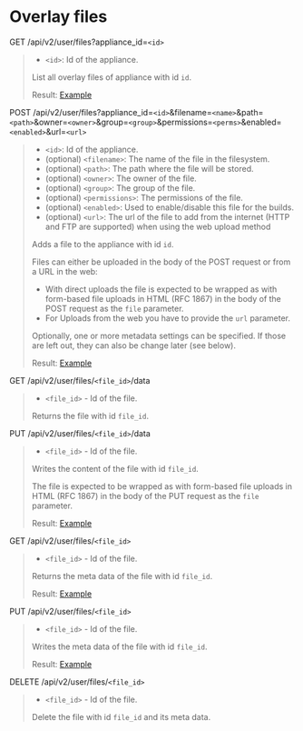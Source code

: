 # Overlay files

GET /api/v2/user/files?appliance_id=`<id>`
>* `<id>`: Id of the appliance.
>
>List all overlay files of appliance with id `id`.
>
>Result: [Example](files.xml)

POST /api/v2/user/files?appliance_id=`<id>`&filename=`<name>`&path=`<path>`&owner=`<owner>`&group=`<group>`&permissions=`<perms>`&enabled=`<enabled>`&url=`<url>`
>* `<id>`: Id of the appliance.
>* (optional) `<filename>`: The name of the file in the filesystem.
>* (optional) `<path>`: The path where the file will be stored.
>* (optional) `<owner>`: The owner of the file.
>* (optional) `<group>`: The group of the file.
>* (optional) `<permissions>`: The permissions of the file.
>* (optional) `<enabled>`: Used to enable/disable this file for the builds.
>* (optional) `<url>`: The url of the file to add from the internet (HTTP and FTP are supported) when using the web upload method
>
>Adds a file to the appliance with id `id`.
>
>Files can either be uploaded in the body of the POST request or from a URL in the web:
>* With direct uploads the file is expected to be wrapped as with form-based file uploads in HTML (RFC 1867) in the body of the POST request as the `file` parameter.
>* For Uploads from the web you have to provide the `url` parameter.
>
>Optionally, one or more metadata settings can be specified. If those are left out, they can also be change later (see below).
>
>Result: [Example](file.xml)

GET /api/v2/user/files/`<file_id>`/data
>* `<file_id>` - Id of the file.
>
>Returns the file with id `file_id`.

PUT /api/v2/user/files/`<file_id>`/data
>* `<file_id>` - Id of the file.
>
>Writes the content of the file with id `file_id`.
>
>The file is expected to be wrapped as with form-based file uploads in HTML (RFC 1867) in the body of the PUT request as the `file` parameter.
>
>Result: [Example](file.xml)

GET /api/v2/user/files/`<file_id>`
>* `<file_id>` - Id of the file.
>
>Returns the meta data of the file with id `file_id`.
>
>Result: [Example](file.xml)

PUT /api/v2/user/files/`<file_id>`
>* `<file_id>` - Id of the file.
>
>Writes the meta data of the file with id `file_id`.
>
>Result: [Example](file.xml)

DELETE /api/v2/user/files/`<file_id>`
>* `<file_id>` - Id of the file.
>
>Delete the file with id `file_id` and its meta data.
